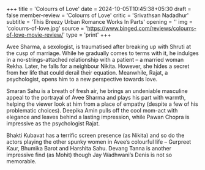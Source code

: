 +++
title = 'Colourrs of Love'
date = 2024-10-05T10:45:38+05:30
draft = false
member-review = 'Colourrs of Love'
critic = 'Srivathsan Nadadhur'
subtitle = 'This Breezy Urban Romance Works In Parts'
opening = ''
img = 'colourrs-of-love.jpg'
source = 'https://www.binged.com/reviews/colourrs-of-love-movie-review/'
type = 'print'
+++

Avee Sharma, a sexologist, is traumatised after breaking up with Shruti at the cusp of marriage. While he gradually comes to terms with it, he indulges in a no-strings-attached relationship with a patient – a married woman Rekha. Later, he falls for a neighbour Nikita. However, she hides a secret from her life that could derail their equation. Meanwhile, Rajat, a psychologist, opens him to a new perspective towards love.

Smaran Sahu is a breath of fresh air, he brings an undeniable masculine appeal to the portrayal of Avee Sharma and plays his part with warmth, helping the viewer look at him from a place of empathy (despite a few of his problematic choices). Deepika Amin pulls off the cool mom-act with elegance and leaves behind a lasting impression, while Pawan Chopra is impressive as the psychologist Rajat.

Bhakti Kubavat has a terrific screen presence (as Nikita) and so do the actors playing the other spunky women in Avee’s colourful life – Gurpreet Kaur, Bhumika Barot and Harshita Sahu. Devang Tanna is another impressive find (as Mohit) though Jay Wadhwani’s Denis is not so memorable.
